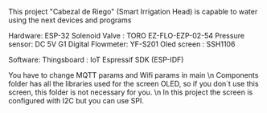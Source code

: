 This project "Cabezal de Riego" (Smart Irrigation Head) is capable to water using the next devices and programs

Hardware:
ESP-32
Solenoid Valve : TORO EZ-FLO-EZP-02-54
Pressure sensor: DC 5V G1
Digital Flowmeter: YF-S201
Oled screen : SSH1106 

Software:
Thingsboard : IoT
Espressif SDK (ESP-IDF)

You have to change MQTT params and Wifi params in main \n
Components folder has all the libraries used for the screen OLED, so if you don´t use this screen, this folder is not necessary for you. \n
In this project the screen is configured with I2C but you can use SPI.


